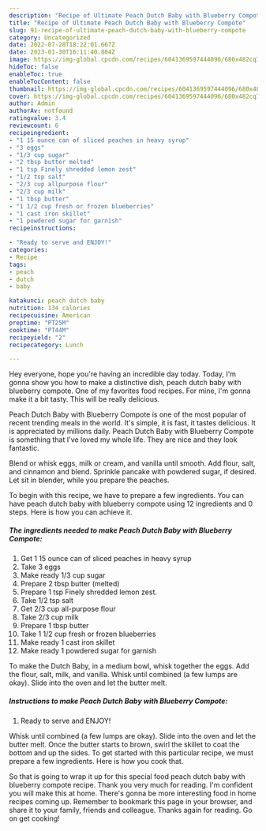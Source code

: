 ```yaml
---
description: "Recipe of Ultimate Peach Dutch Baby with Blueberry Compote"
title: "Recipe of Ultimate Peach Dutch Baby with Blueberry Compote"
slug: 91-recipe-of-ultimate-peach-dutch-baby-with-blueberry-compote
category: Uncategorized
date: 2022-07-28T18:22:01.667Z
date: 2023-01-30T16:11:40.804Z
image: https://img-global.cpcdn.com/recipes/6041369597444096/680x482cq70/peach-dutch-baby-with-blueberry-compote-recipe-main-photo.jpg
hideToc: false
enableToc: true
enableTocContent: false
thumbnail: https://img-global.cpcdn.com/recipes/6041369597444096/680x482cq70/peach-dutch-baby-with-blueberry-compote-recipe-main-photo.jpg
cover: https://img-global.cpcdn.com/recipes/6041369597444096/680x482cq70/peach-dutch-baby-with-blueberry-compote-recipe-main-photo.jpg
author: Admin
authorAv: notfound
ratingvalue: 3.4
reviewcount: 6
recipeingredient:
- "1 15 ounce can of sliced peaches in heavy syrup"
- "3 eggs"
- "1/3 cup sugar"
- "2 tbsp butter melted"
- "1 tsp Finely shredded lemon zest"
- "1/2 tsp salt"
- "2/3 cup allpurpose flour"
- "2/3 cup milk"
- "1 tbsp butter"
- "1 1/2 cup fresh or frozen blueberries"
- "1 cast iron skillet"
- "1 powdered sugar for garnish"
recipeinstructions:

- "Ready to serve and ENJOY!"
categories:
- Recipe
tags:
- peach
- dutch
- baby

katakunci: peach dutch baby 
nutrition: 134 calories
recipecuisine: American
preptime: "PT25M"
cooktime: "PT44M"
recipeyield: "2"
recipecategory: Lunch

---
```



Hey everyone, hope you're having an incredible day today. Today, I'm gonna show you how to make a distinctive dish, peach dutch baby with blueberry compote. One of my favorites food recipes. For mine, I'm gonna make it a bit tasty. This will be really delicious.

Peach Dutch Baby with Blueberry Compote is one of the most popular of recent trending meals in the world. It's simple, it is fast, it tastes delicious. It is appreciated by millions daily. Peach Dutch Baby with Blueberry Compote is something that I've loved my whole life. They are nice and they look fantastic.

Blend or whisk eggs, milk or cream, and vanilla until smooth. Add flour, salt, and cinnamon and blend. Sprinkle pancake with powdered sugar, if desired. Let sit in blender, while you prepare the peaches.


To begin with this recipe, we have to prepare a few ingredients. You can have peach dutch baby with blueberry compote using 12 ingredients and 0 steps. Here is how you can achieve it.

<!--inarticleads1-->

##### The ingredients needed to make Peach Dutch Baby with Blueberry Compote:

1. Get 1 15 ounce can of sliced peaches in heavy syrup
1. Take 3 eggs
1. Make ready 1/3 cup sugar
1. Prepare 2 tbsp butter (melted)
1. Prepare 1 tsp Finely shredded lemon zest.
1. Take 1/2 tsp salt
1. Get 2/3 cup all-purpose flour
1. Take 2/3 cup milk
1. Prepare 1 tbsp butter
1. Take 1 1/2 cup fresh or frozen blueberries
1. Make ready 1 cast iron skillet
1. Make ready 1 powdered sugar for garnish


To make the Dutch Baby, in a medium bowl, whisk together the eggs. Add the flour, salt, milk, and vanilla. Whisk until combined (a few lumps are okay). Slide into the oven and let the butter melt. 

<!--inarticleads2-->

##### Instructions to make Peach Dutch Baby with Blueberry Compote:


1. Ready to serve and ENJOY!

Whisk until combined (a few lumps are okay). Slide into the oven and let the butter melt. Once the butter starts to brown, swirl the skillet to coat the bottom and up the sides. To get started with this particular recipe, we must prepare a few ingredients. Here is how you cook that. 

So that is going to wrap it up for this special food peach dutch baby with blueberry compote recipe. Thank you very much for reading. I'm confident you will make this at home. There's gonna be more interesting food in home recipes coming up. Remember to bookmark this page in your browser, and share it to your family, friends and colleague. Thanks again for reading. Go on get cooking!
